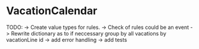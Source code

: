 # VacationCalendar
TODO:
-> Create value types for rules.
-> Check of rules could be an event
-> Rewrite dictionary as to if neccessary group by all vacations by vacationLine id
-> add error handling
-> add tests

